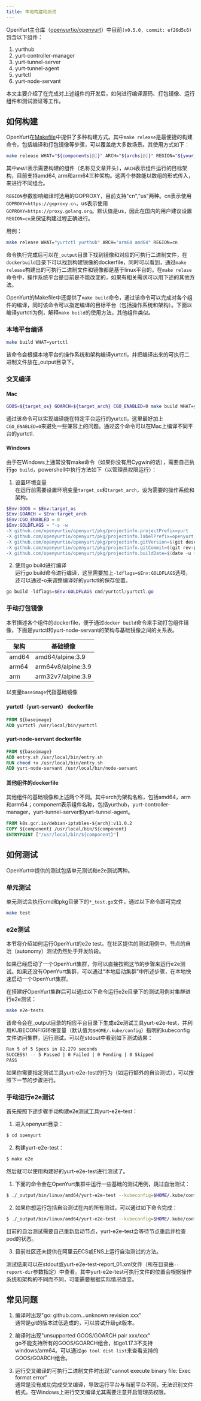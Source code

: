 ```yaml
---
title: 本地构建和测试
---
```


OpenYurt主仓库（[openyurtio/openyurt](https://github.com/openyurtio/openyurt)）中目前`(v0.5.0, commit: ef26d5c6)`包含以下组件：

1. yurthub
2. yurt-controller-manager
3. yurt-tunnel-server
4. yurt-tunnel-agent
5. yurtctl
6. yurt-node-servant  

本文主要介绍了在完成对上述组件的开发后，如何进行编译源码、打包镜像、运行组件和测试验证等工作。

## 如何构建

OpenYurt在[Makefile](https://github.com/openyurtio/openyurt/blob/master/Makefile)中提供了多种构建方式。其中`make release`是最便捷的构建命令，包括编译和打包镜像等步骤，可以覆盖绝大多数场景。其使用方式如下：

```bash
make release WHAT="${components[@]}" ARCH="${archs[@]}" REGION="${your_region}"
```

其中`WHAT`表示需要构建的组件（名称见文章开头），`ARCH`表示组件运行的目标架构，目前支持amd64, arm和arm64三种架构。这两个参数能以数组的形式传入，来进行不同组合。

`REGION`参数影响编译时选用的GOPROXY，目前支持"cn","us"两种。cn表示使用`GOPROXY=https://goproxy.cn`，us表示使用`GOPROXY=https://proxy.golang.org`。默认值是us，因此在国内的用户建议设置`REGION=cn`来保证构建过程正确进行。

用例：

```bash
make release WHAT="yurtctl yurthub" ARCH="arm64 amd64" REGION=cn
```

命令执行完成后可以在`_output`目录下找到镜像和对应的可执行二进制文件，在`dockerbuild`目录下可以找到构建镜像的dockerfile，同时可以看到，通过`make release`构建出的可执行二进制文件和镜像都是基于linux平台的。在`make relase`命令中，操作系统平台是目前是不能改变的，如果有相关需求可以用下述的其他方法。

OpenYurt的Makefile中还提供了`make build`命令，通过该命令可以完成对各个组件的编译，同时该命令可以指定编译的目标平台（包括操作系统和架构）。下面以编译yurtctl为例，解释`make build`的使用方法，其他组件类似。

### 本地平台编译

```bash
make build WHAT=yurtctl
```

该命令会根据本地平台的操作系统和架构编译yurtctl，并把编译出来的可执行二进制文件放在_output目录下。

### 交叉编译

#### Mac

```bash
GOOS=${target_os} GOARCH=${target_arch} CGO_ENABLED=0 make build WHAT=yurtctl
```

通过该命令可以实现编译能在特定平台运行的yurtctl，这里最好加上`CGO_ENABLED=0`来避免一些兼容上的问题。通过这个命令可以在Mac上编译不同平台的yurtctl.

#### Windows

由于在Windows上通常没有make命令（如果你没有用Cygwin的话），需要自己执行`go build`，powershell中执行方法如下（以管理员权限运行）：

1. 设置环境变量  
   在运行前需要设置环境变量`target_os`和`target_arch`，设为需要的操作系统和架构。

```powershell
$Env:GOOS = $Env:target_os
$Env:GOARCH = $Env:target_arch
$Env:CGO_ENABLED = 0
$Env:GOLDFLAGS = "-s -w 
-X github.com/openyurtio/openyurt/pkg/projectinfo.projectPrefix=yurt
-X github.com/openyurtio/openyurt/pkg/projectinfo.labelPrefix=openyurt.io
-X github.com/openyurtio/openyurt/pkg/projectinfo.gitVersion=$(git describe --abbrev=0)
-X github.com/openyurtio/openyurt/pkg/projectinfo.gitCommit=$(git rev-parse HEAD)
-X github.com/openyurtio/openyurt/pkg/projectinfo.buildDate=$(date -u +'%Y-%m-%dT%H:%M:%SZ')"
```

2. 使用go build进行编译  
   运行go build命令进行编译，这里需要加上`-ldflags=$Env:GOLDFLAGS`选项，还可以通过-o来调整编译好的yurtctl的保存位置。

```powershell
go build -ldflags=$Env:GOLDFLAGS cmd/yurtctl/yurtctl.go
```

### 手动打包镜像

本节描述各个组件的dockerfile，便于通过`docker build`命令来手动打包组件镜像，下面是yurtctl和yurt-node-servant的架构与基础镜像之间的关系表。  

| 架构  | 基础镜像           |
| ----- | ------------------ |
| amd64 | amd64/alpine:3.9   |
| arm64 | arm64v8/alpine:3.9 |
| arm   | arm32v7/alpine:3.9 |

以变量`baseimage`代指基础镜像

#### yurtctl（yurt-servant） dockerfile

```dockerfile
FROM ${baseimage}
ADD yurtctl /usr/local/bin/yurtctl
```

#### yurt-node-servant dockerfile

```dockerfile
FROM ${baseimage}
ADD entry.sh /usr/local/bin/entry.sh
RUN chmod +x /usr/local/bin/entry.sh
ADD yurt-node-servant /usr/local/bin/node-servant
```

#### 其他组件的dockerfile

其他组件的基础镜像和上述两个不同。其中arch为架构名称，包括amd64，arm和arm64；component表示组件名称，包括yurthub，yurt-controller-manager，yurt-tunnel-server和yurt-tunnel-agent。

```dockerfile
FROM k8s.gcr.io/debian-iptables-${arch}:v11.0.2
COPY ${component} /usr/local/bin/${component}
ENTRYPOINT ["/usr/local/bin/${component}"]
```

## 如何测试

OpenYurt中提供的测试包括单元测试和e2e测试两种。

### 单元测试

单元测试会执行cmd和pkg目录下的`*_test.go`文件，通过以下命令即可完成

```bash
make test
```

### e2e测试

本节将介绍如何运行OpenYurt的e2e test。在社区提供的测试用例中，节点的自治（autonomy）测试仍然处于开发阶段。

如果已经启动了一个OpenYurt集群，你可以直接按照这节的步骤来运行e2e测试。如果还没有OpenYurt集群，可以通过“本地启动集群”中所述步骤，在本地快速启动一个OpenYurt集群。

在搭建好OpenYurt集群后可以通过以下命令运行e2e目录下的测试用例对集群进行e2e测试：

```bash
make e2e-tests
```

该命令会在_output目录的相应平台目录下生成e2e测试工具yurt-e2e-test，并利用KUBECONFIG环境变量（默认值为`$HOME/.kube/config`）指明的kubeconfig文件访问集群，运行测试。可以在stdout中看到如下测试结果：

```bash
Ran 5 of 5 Specs in 82.279 seconds
SUCCESS! -- 5 Passed | 0 Failed | 0 Pending | 0 Skipped
PASS
```

如果你需要指定测试工具yurt-e2e-test的行为（如运行额外的自治测试），可以按照下一节的步骤进行。

### 手动进行e2e测试

首先按照下述步骤手动构建e2e测试工具yurt-e2e-test：

1) 进入openyurt目录：
```bash
$ cd openyurt
```

2) 构建yurt-e2e-test：
```bash
$ make e2e
```

然后就可以使用构建好的yurt-e2e-test进行测试了。
1) 下面的命令会在OpenYurt集群中运行一些基础的测试用例，跳过自治测试：
```bash
$ ./_output/bin/linux/amd64/yurt-e2e-test --kubeconfig=$HOME/.kube/config  --report-dir=./
```

2) 如果你想运行包括自治测试在内的所有测试，可以通过如下命令完成：
```bash
$ ./_output/bin/linux/amd64/yurt-e2e-test --kubeconfig=$HOME/.kube/config  --report-dir=./  --enable-yurt-autonomy=true
```
目前的自治测试需要自己重新启动节点，yurt-e2e-test会等待节点重启并检查pod的状态。

3) 目前社区还未提供在阿里云ECS或ENS上运行自治测试的方法。

测试结果可以在stdout或yurt-e2e-test-report_01.xml文件（所在目录由`--report-dir`参数指定）中查看。其中yurt-e2e-test可执行文件的位置会根据操作系统和架构的不同而不同，可能需要根据实际情况改变。

## 常见问题

1. 编译时出现"go: github.com...unknown revision xxx"  
   通常是git的版本过低造成的，可以尝试升级git版本。

2. 编译时出现"unsupported GOOS/GOARCH pair xxx/xxx"  
   go不能支持所有的GOOS/GOARCH组合，如go1.17.3不支持windows/arm64。可以通过`go tool dist list`来查看支持的GOOS/GOARCH组合。

3. 运行交叉编译的可执行二进制文件时出现"cannot execute binary file: Exec format error"  
   通常是没有成功完成交叉编译，导致运行平台与当前平台不同，无法识别文件格式。在Windows上进行交叉编译尤其需要注意开启管理员权限。

